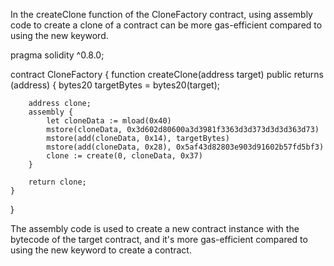 In the createClone function of the CloneFactory contract, using assembly code to create a clone of a contract can be more gas-efficient compared to using the new keyword.

pragma solidity ^0.8.0;

contract CloneFactory {
    function createClone(address target) public returns (address) {
        bytes20 targetBytes = bytes20(target);

        address clone;
        assembly {
            let cloneData := mload(0x40)
            mstore(cloneData, 0x3d602d80600a3d3981f3363d3d373d3d3d363d73)
            mstore(add(cloneData, 0x14), targetBytes)
            mstore(add(cloneData, 0x28), 0x5af43d82803e903d91602b57fd5bf3)
            clone := create(0, cloneData, 0x37)
        }

        return clone;
    }
}

The assembly code is used to create a new contract instance with the bytecode of the target contract, and it's more gas-efficient compared to using the new keyword to create a contract.